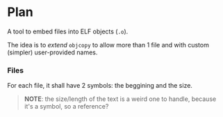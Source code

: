 # Plan

A tool to embed files into ELF objects (`.o`).

The idea is to _extend_ `objcopy` to allow more than 1 file and with custom
(simpler) user-provided names.

### Files

For each file, it shall have 2 symbols: the beggining and the size.

> **NOTE**: the size/length of the text is a weird one to handle, because it's
> a symbol, so a reference?
